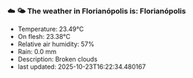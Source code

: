 ### ☁️ 🌤️  The weather in Florianópolis is: Florianópolis

- Temperature: 23.49°C
- On flesh: 23.38°C
- Relative air humidity: 57%
- Rain: 0.0 mm
- Description: Broken clouds
- last updated: 2025-10-23T16:22:34.480167
